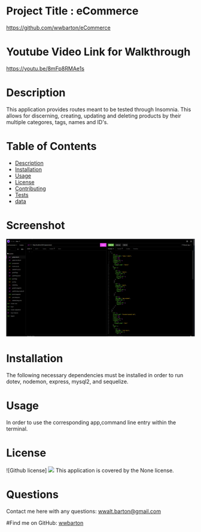 # Project Title : eCommerce

https://github.com/wwbarton/eCommerce

# Youtube Video Link for Walkthrough

https://youtu.be/8mFp8RMAe1s

# Description

This application provides routes meant to be tested through Insomnia. This allows for discerning, creating, updating and deleting products by their multiple categores, tags, names and ID's.

# Table of Contents

- [Description](#description)
- [Installation](#installation)
- [Usage](#usage)
- [License](#license)
- [Contributing](#contributing)
- [Tests](#tests)
- [data](#data)

# Screenshot

<img src="images\routesTest.png">

# Installation

The following necessary dependencies must be installed in order to run
dotev, nodemon, express, mysql2, and sequelize.

# Usage

In order to use the corresponding app,command line entry within the terminal.

# License

![Github license] <img src="https://img.shields.io/badge/license-MIT-blue.svg">
This application is covered by the None license.

# Questions

Contact me here with any questions: wwalt.barton@gmail.com

#Find me on GitHub: [wwbarton](https://github.com/wwbarton)
